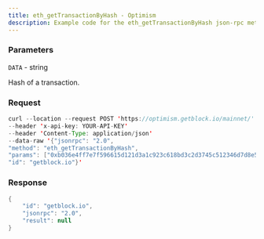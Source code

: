 ```yaml
---
title: eth_getTransactionByHash - Optimism
description: Example code for the eth_getTransactionByHash json-rpc method. Сomplete guide on how to use eth_getTransactionByHash json-rpc in GetBlock.io Web3 documentation.
---
```


### Parameters


`DATA` - string

Hash of a transaction.

### Request

``` java
curl --location --request POST 'https://optimism.getblock.io/mainnet/' 
--header 'x-api-key: YOUR-API-KEY' 
--header 'Content-Type: application/json' 
--data-raw '{"jsonrpc": "2.0",
"method": "eth_getTransactionByHash",
"params": ["0xb036e4ff7e7f596615d121d3a1c923c618bd3c2d3745c512346d7d8e583f01f7"],
"id": "getblock.io"}'
```

###  Response

``` java
{
    "id": "getblock.io",
    "jsonrpc": "2.0",
    "result": null
}
```

